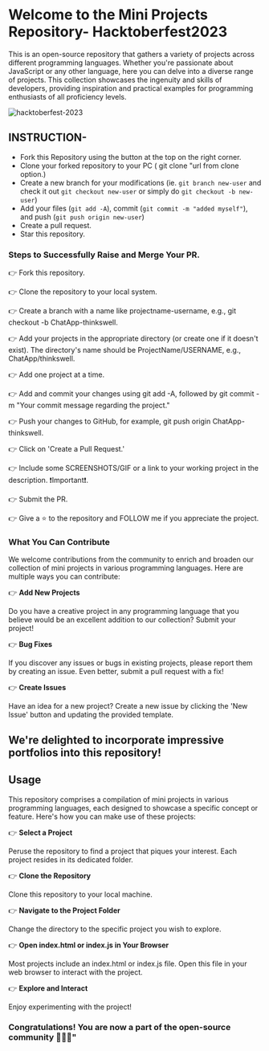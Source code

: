 # Welcome to the Mini Projects Repository- Hacktoberfest2023

This is an open-source repository that gathers a variety of projects across different programming languages. Whether you're passionate about JavaScript or any other language, here you can delve into a diverse range of projects. This collection showcases the ingenuity and skills of developers, providing inspiration and practical examples for programming enthusiasts of all proficiency levels.

![hacktoberfest-2023](https://github.com/RajMalik23/Hacktoberfest2023/assets/147269756/a0173cfe-1e71-45ad-bb7b-bb1f09d9a382)

## INSTRUCTION-

- Fork this Repository using the button at the top on the right corner.
- Clone your forked repository to your PC ( git clone "url from clone option.)
- Create a new branch for your modifications (ie. `git branch new-user` and check it out `git checkout new-user` or simply do `git checkout -b new-user`)
- Add your files (`git add -A`), commit (`git commit -m "added myself"`), and push (`git push origin new-user`)
- Create a pull request.
- Star this repository.

### Steps to Successfully Raise and Merge Your PR.
👉 Fork this repository.

👉 Clone the repository to your local system.

👉 Create a branch with a name like projectname-username, e.g., git checkout -b ChatApp-thinkswell.

👉 Add your projects in the appropriate directory (or create one if it doesn't exist). The directory's name should be ProjectName/USERNAME, e.g., ChatApp/thinkswell.

👉 Add one project at a time.

👉 Add and commit your changes using git add -A, followed by git commit -m "Your commit message regarding the project."

👉 Push your changes to GitHub, for example, git push origin ChatApp-thinkswell.

👉 Click on 'Create a Pull Request.'

👉 Include some SCREENSHOTS/GIF or a link to your working project in the description. ❗Important❗.

👉 Submit the PR.

👉 Give a ⭐ to the repository and FOLLOW me if you appreciate the project.

### What You Can Contribute
We welcome contributions from the community to enrich and broaden our collection of mini projects in various programming languages. Here are multiple ways you can contribute:

👉 **Add New Projects**

Do you have a creative project in any programming language that you believe would be an excellent addition to our collection? Submit your project!

👉 **Bug Fixes**

If you discover any issues or bugs in existing projects, please report them by creating an issue. Even better, submit a pull request with a fix!

👉 **Create Issues**

Have an idea for a new project? Create a new issue by clicking the 'New Issue' button and updating the provided template.

## We're delighted to incorporate impressive portfolios into this repository!

## Usage
This repository comprises a compilation of mini projects in various programming languages, each designed to showcase a specific concept or feature. Here's how you can make use of these projects:

👉 **Select a Project**

Peruse the repository to find a project that piques your interest. Each project resides in its dedicated folder.

👉 **Clone the Repository**

Clone this repository to your local machine.

👉 **Navigate to the Project Folder**

Change the directory to the specific project you wish to explore.

👉 **Open index.html or index.js in Your Browser**

Most projects include an index.html or index.js file. Open this file in your web browser to interact with the project.

👉 **Explore and Interact**

Enjoy experimenting with the project!

### Congratulations! You are now a part of the open-source community 🚀🚀🚀"


